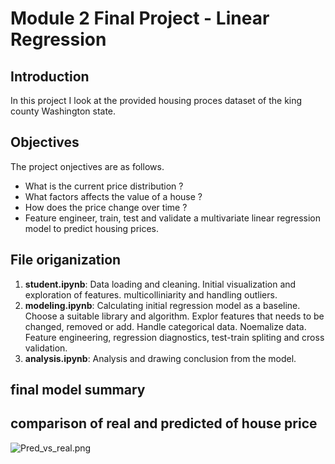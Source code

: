 # Module 2 Final Project - Linear Regression


## Introduction

In this project I look at the provided housing proces dataset of the king county Washington state. 

## Objectives
The project onjectives are as follows. 
* What is the current price distribution ?
* What factors affects the value of a house ? 
* How does the price change over time ?
* Feature engineer, train, test and validate a multivariate linear regression model to predict housing prices. 

## File origanization

1. **student.ipynb**: Data loading and cleaning. Initial visualization and exploration of features. multicolliniarity and handling outliers. 
3. **modeling.ipynb**: Calculating initial regression model as a baseline. Choose a suitable library and algorithm. Explor features that needs to be changed, removed or add. Handle categorical data. Noemalize data. Feature engineering, regression diagnostics, test-train spliting and cross validation. 
4. **analysis.ipynb**: Analysis and drawing conclusion from the model. 

## final model summary
[]('img/model_3_summary.png')

## comparison of real and predicted of house price 
![Pred_vs_real.png](attachment:Pred_vs_real.png)


```python

```

